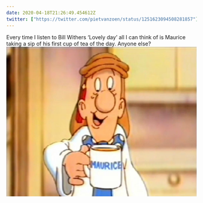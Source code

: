 ```yaml
---
date: 2020-04-18T21:26:49.454612Z
twitter: ["https://twitter.com/pietvanzoen/status/1251623094508281857"]
---
```

Every time I listen to Bill Withers ‘Lovely day’ all I can think of is Maurice taking a sip of his first cup of tea of the day. Anyone else? ![](/media/B9FE8635-87B5-4AEE-A357-4D5464C99044.jpeg)
